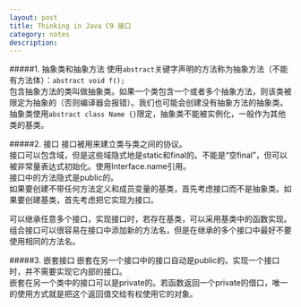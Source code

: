 ```yaml
---
layout: post
title: Thinking in Java C9 接口
category: notes
description: 
---
```


#####1. 抽象类和抽象方法
使用`abstract`关键字声明的方法称为抽象方法（不能有方法体）：`abstract void f();`    
包含抽象方法的类叫做抽象类。如果一个类包含一个或者多个抽象方法，则该类被限定为抽象的（否则编译器会报错）。我们也可能会创建没有抽象方法的抽象类。  
抽象类使用`abstract class Name {}`限定，抽象类不能被实例化，一般作为其他类的基类。

#####2. 接口
接口被用来建立类与类之间的协议。  
接口可以包含域，但是这些域隐式地是static和final的。不能是“空final”，但可以被非常量表达式初始化。使用Interface.name引用。  
接口中的方法隐式是public的。  
如果要创建不带任何方法定义和成员变量的基类，首先考虑接口而不是抽象类。如果要创建基类，首先考虑把它实现为接口。

可以继承任意多个接口，实现接口时，若存在基类，可以采用基类中的函数实现。  
组合接口可以很容易在接口中添加新的方法名，但是在继承的多个接口中最好不要使用相同的方法名。

#####3. 嵌套接口
嵌套在另一个接口中的接口自动是public的。实现一个接口时，并不需要实现它内部的接口。  
嵌套在另一个类中的接口可以是private的。若函数返回一个private的借口，唯一的使用方式就是把这个返回值交给有权使用它的对象。